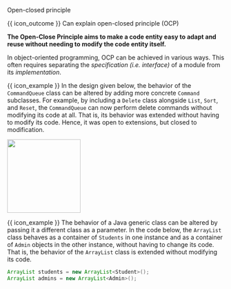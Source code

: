 <span id="title">Open-closed principle</span>

<span id="prereqs"></span>

<span id="outcomes">{{ icon_outcome }} Can explain open-closed principle (OCP)</span>

<div id="body">

**The Open-Close Principle aims to make a code entity easy to adapt and reuse without needing to modify the code entity itself.**

<box type="definition" seamless>
  <include src="../../common/definitions.md#def-open-closed-principle"/>
</box>

In object-oriented programming, OCP can be achieved in various ways. This often requires separating the _specification (i.e. interface)_ of a module from its _implementation_.

<box>

{{ icon_example }} In the design given below, the behavior of the `CommandQueue` class can be altered by adding more concrete `Command` subclasses. For example, by including a `Delete` class alongside `List`, `Sort`, and `Reset`, the `CommandQueue` can now perform delete commands without modifying its code at all. That is, its behavior was extended without having to modify its code. Hence, it was open to extensions, but closed to modification.

<img src="{{baseUrl}}/principles/openClosedPrinciple/images/commandQueue.png" height="170" />
<p/>

</box>

<box>

{{ icon_example }} The behavior of a Java generic class can be altered by passing it a different class as a parameter. In the code below, the `ArrayList` class behaves as a container of `Students` in one instance and as a container of `Admin` objects in the other instance, without having to change its code. That is, the behavior of the `ArrayList` class is extended without modifying its code.

```java
ArrayList students = new ArrayList<Student>();
ArrayList admins = new ArrayList<Admin>();
```
</box>

</div>

<div id="extras">

<include src="exercises.md" />

</div>
